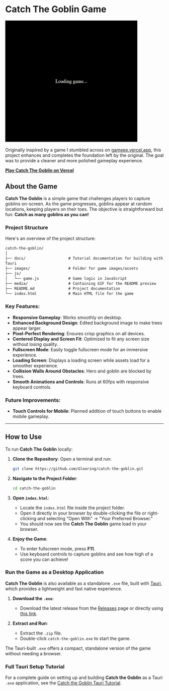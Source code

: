 # Catch The Goblin Game

<img src="media/catch-the-goblin.gif" width="420">

Originally inspired by a game I stumbled across on [gameee.vercel.app](https://gameee.vercel.app), this project enhances and completes the foundation left by the original. The goal was to provide a cleaner and more polished gameplay experience.

[**Play Catch The Goblin on Vercel**](https://catch-the-goblin.vercel.app/)

## About the Game
**Catch The Goblin** is a simple game that challenges players to capture goblins on-screen. As the game progresses, goblins appear at random locations, keeping players on their toes. The objective is straightforward but fun: **Catch as many goblins as you can!**

### Project Structure

Here's an overview of the project structure:

```
catch-the-goblin/
│
├── docs/                   # Tutorial documentation for building with Tauri
├── images/                 # Folder for game images/assets
├── js/
│   └── game.js             # Game logic in JavaScript
├── media/ 				    # Containing GIF for the README preview
├── README.md               # Project documentation
└── index.html              # Main HTML file for the game
```  

### Key Features:
- **Responsive Gameplay**: Works smoothly on desktop.
- **Enhanced Background Design**: Edited background image to make trees appear larger.
- **Pixel-Perfect Rendering**: Ensures crisp graphics on all devices.
- **Centered Display and Screen Fit**: Optimized to fit any screen size without losing quality.
- **Fullscreen Mode**: Easily toggle fullscreen mode for an immersive experience.
- **Loading Screen**: Displays a loading screen while assets load for a smoother experience.
- **Collision Walls Around Obstacles**: Hero and goblin are blocked by trees.
- **Smooth Animations and Controls**: Runs at 60fps with responsive keyboard controls.

### Future Improvements:
- **Touch Controls for Mobile**: Planned addition of touch buttons to enable mobile gameplay.
---
## How to Use

To run **Catch The Goblin** locally:

1. **Clone the Repository**:
   Open a terminal and run:
   ```bash
   git clone https://github.com/Glooring/catch-the-goblin.git
   ```

2. **Navigate to the Project Folder**:
   ```bash
   cd catch-the-goblin
   ```

3. **Open `index.html`**:
   - Locate the `index.html` file inside the project folder.
   - Open it directly in your browser by double-clicking the file or right-clicking and selecting "Open With" -> "Your Preferred Browser."
   - You should now see the **Catch The Goblin** game load in your browser.

4. **Enjoy the Game**:
   - To enter fullscreen mode, press **F11**.
   - Use keyboard controls to capture goblins and see how high of a score you can achieve!
 
### Run the Game as a Desktop Application

**Catch The Goblin** is also available as a standalone `.exe` file, built with [Tauri](https://tauri.app), which provides a lightweight and fast native experience.

1. **Download the `.exe`**:
   - Download the latest release from the [Releases](https://github.com/Glooring/catch-the-goblin/releases) page or directly using [this link](https://github.com/Glooring/catch-the-goblin/releases/download/v1.0.0/catch-the-goblin.exe).

2. **Extract and Run**:
   - Extract the `.zip` file.
   - Double-click `catch-the-goblin.exe` to start the game.

The Tauri-built `.exe` offers a compact, standalone version of the game without needing a browser.  
   
### Full Tauri Setup Tutorial

For a complete guide on setting up and building **Catch the Goblin** as a Tauri `.exe` application, see the [Catch the Goblin Tauri Tutorial](docs/tutorial.md).
